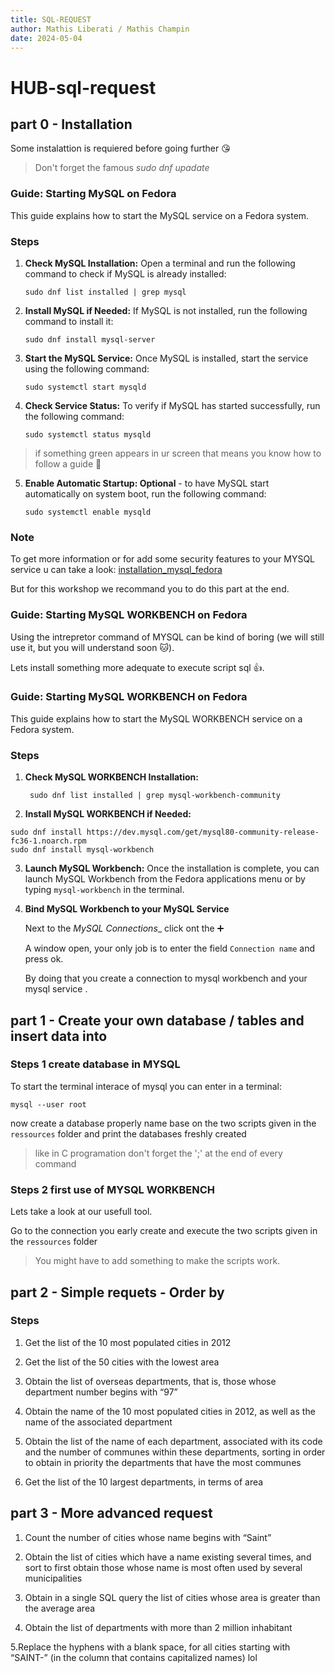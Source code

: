 ```yaml
---
title: SQL-REQUEST
author: Mathis Liberati / Mathis Champin
date: 2024-05-04
---
```


# HUB-sql-request

## part 0 - Installation


Some instalattion is requiered before going further :kissing_heart:
> Don't forget the famous _sudo dnf upadate_

### Guide: Starting MySQL on Fedora
This guide explains how to start the MySQL service on a Fedora system.


### Steps

1. **Check MySQL Installation:** Open a terminal and run the following command to check if MySQL is already installed:
    ``` 
    sudo dnf list installed | grep mysql
    ```

2. **Install MySQL if Needed:** If MySQL is not installed, run the following command to install it:
    ```
    sudo dnf install mysql-server
    ```

3. **Start the MySQL Service:** Once MySQL is installed, start the service using the following command:
    ```
    sudo systemctl start mysqld
    ```

4. **Check Service Status:** To verify if MySQL has started successfully, run the following command:
    ```
    sudo systemctl status mysqld
    ```
> if something green appears in ur screen that means you know how to follow a guide :clap:

5. **Enable Automatic Startup: Optional** - to have MySQL start automatically on system boot, run the following command:
    ```
    sudo systemctl enable mysqld
    ```

### Note
To get more information or for add some security features to your MYSQL service u can take a look:
[installation_mysql_fedora](https://doc.fedora-fr.org/wiki/Installation_et_configuration_de_MySQL)

But for this workshop we recommand you to do this part at the end.

### Guide: Starting MySQL WORKBENCH on Fedora
Using the intrepretor command of MYSQL can be kind of boring (we will still use it, but you will understand soon :cat:).

Lets install something more adequate to execute script sql :+1:.

### Guide: Starting MySQL WORKBENCH on Fedora
This guide explains how to start the MySQL WORKBENCH service on a Fedora system.

### Steps

1. **Check MySQL WORKBENCH Installation:**
   ```
    sudo dnf list installed | grep mysql-workbench-community
   ```
2. **Install MySQL WORKBENCH if Needed:**
  ```
  sudo dnf install https://dev.mysql.com/get/mysql80-community-release-fc36-1.noarch.rpm
  sudo dnf install mysql-workbench
  ```
3. **Launch MySQL Workbench:** Once the installation is complete, you can launch MySQL Workbench from the Fedora applications menu or by typing `mysql-workbench` in the terminal.

4. **Bind MySQL Workbench to your MySQL Service**

   Next to the _MySQL Connections__ click ont the :heavy_plus_sign:

   A window open, your only job is to enter the field `Connection name` and press ok.
   
   By doing that you create a connection to mysql workbench and your mysql service .
    
## part 1 - Create your own database / tables and insert data into

### Steps 1 create database in MYSQL

To start the terminal interace of mysql you can enter in a terminal:
```
mysql --user root
```
now create a database properly name base on the two scripts given in the `ressources` folder and print the databases freshly created
> like in C programation don't forget the ';' at the end of every command

### Steps 2 first use of  MYSQL WORKBENCH

Lets take a look at our usefull tool.

Go to the connection you early create and execute the two scripts given in the `ressources` folder

> You might have to add something to make the scripts work.

## part 2 - Simple requets - Order by

### Steps

1. Get the list of the 10 most populated cities in 2012

2. Get the list of the 50 cities with the lowest area

3. Obtain the list of overseas departments, that is, those whose department number begins with “97”

4. Obtain the name of the 10 most populated cities in 2012, as well as the name of the associated department

5. Obtain the list of the name of each department, associated with its code and the number of communes within these departments, sorting in order to obtain in priority the departments that have the most communes

6. Get the list of the 10 largest departments, in terms of area

## part 3 - More advanced request

1. Count the number of cities whose name begins with “Saint”

2. Obtain the list of cities which have a name existing several times, and sort to first obtain those whose name is most often used by several municipalities

3. Obtain in a single SQL query the list of cities whose area is greater than the average area

4. Obtain the list of departments with more than 2 million inhabitant

5.Replace the hyphens with a blank space, for all cities starting with “SAINT-” (in the column that contains capitalized names)  lol

